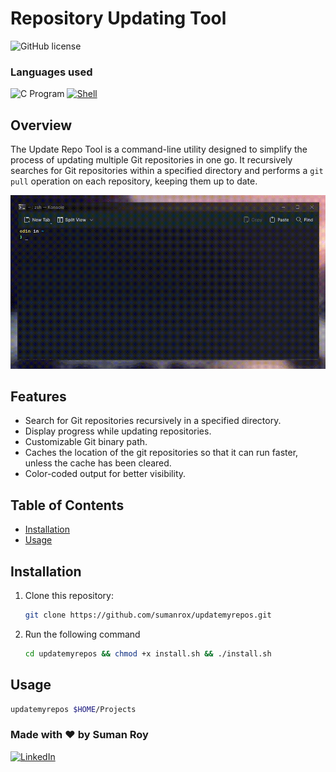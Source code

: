 # Repository Updating Tool

![GitHub license](https://img.shields.io/badge/license-MIT-blue.svg) 
### Languages used
![C Program](https://img.shields.io/badge/C-00599C?style=for-the-badge&logo=c&logoColor=white) [![Shell](https://img.shields.io/badge/Shell_Script-121011?style=for-the-badge&logo=gnu-bash&logoColor=white)](Shell) 
## Overview

The Update Repo Tool is a command-line utility designed to simplify the process of updating multiple Git repositories in one go. It recursively searches for Git repositories within a specified directory and performs a `git pull` operation on each repository, keeping them up to date.

![Product Video](./images/product-video.gif)


## Features

- Search for Git repositories recursively in a specified directory.
- Display progress while updating repositories.
- Customizable Git binary path.
- Caches the location of the git repositories so that it can run faster, unless the cache has been cleared.
- Color-coded output for better visibility.

## Table of Contents

- [Installation](#installation)
- [Usage](#usage)

## Installation

1. Clone this repository:

   ```bash
   git clone https://github.com/sumanrox/updatemyrepos.git
   ```
2. Run the following command
   ```bash
   cd updatemyrepos && chmod +x install.sh && ./install.sh
   ```

## Usage

```bash
updatemyrepos $HOME/Projects
```


### Made with ❤️ by Suman Roy
[![LinkedIn](https://img.shields.io/badge/LinkedIn-Connect-blue?style=flat-square&logo=linkedin)](https://www.linkedin.com/in/sumanrox/)
